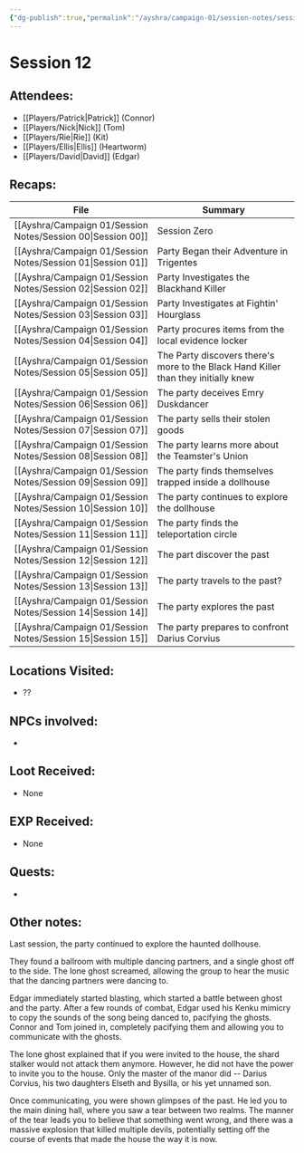 ```yaml
---
{"dg-publish":true,"permalink":"/ayshra/campaign-01/session-notes/session-12/","tags":["session"],"dgShowLocalGraph":true}
---
```


# Session 12

## Attendees:
- [[Players/Patrick\|Patrick]] (Connor)
- [[Players/Nick\|Nick]] (Tom)
- [[Players/Rie\|Rie]] (Kit)
- [[Players/Ellis\|Ellis]] (Heartworm)
- [[Players/David\|David]] (Edgar)


## Recaps:
| File                                                           | Summary                                                                            |
| -------------------------------------------------------------- | ---------------------------------------------------------------------------------- |
| [[Ayshra/Campaign 01/Session Notes/Session 00\|Session 00]] | Session Zero                                                                       |
| [[Ayshra/Campaign 01/Session Notes/Session 01\|Session 01]] | Party Began their Adventure in Trigentes                                           |
| [[Ayshra/Campaign 01/Session Notes/Session 02\|Session 02]] | Party Investigates the Blackhand Killer                                            |
| [[Ayshra/Campaign 01/Session Notes/Session 03\|Session 03]] | Party Investigates at Fightin' Hourglass                                           |
| [[Ayshra/Campaign 01/Session Notes/Session 04\|Session 04]] | Party procures items from the local evidence locker                                |
| [[Ayshra/Campaign 01/Session Notes/Session 05\|Session 05]] | The Party discovers there's more to the Black Hand Killer than they initially knew |
| [[Ayshra/Campaign 01/Session Notes/Session 06\|Session 06]] | The party deceives Emry Duskdancer                                                 |
| [[Ayshra/Campaign 01/Session Notes/Session 07\|Session 07]] | The party sells their stolen goods                                                 |
| [[Ayshra/Campaign 01/Session Notes/Session 08\|Session 08]] | The party learns more about the Teamster's Union                                   |
| [[Ayshra/Campaign 01/Session Notes/Session 09\|Session 09]] | The party finds themselves trapped inside a dollhouse                              |
| [[Ayshra/Campaign 01/Session Notes/Session 10\|Session 10]] | The party continues to explore the dollhouse                                       |
| [[Ayshra/Campaign 01/Session Notes/Session 11\|Session 11]] | The party finds the teleportation circle                                           |
| [[Ayshra/Campaign 01/Session Notes/Session 12\|Session 12]] | The part discover the past                                                         |
| [[Ayshra/Campaign 01/Session Notes/Session 13\|Session 13]] | The party travels to the past?                                                     |
| [[Ayshra/Campaign 01/Session Notes/Session 14\|Session 14]] | The party explores the past                                                        |
| [[Ayshra/Campaign 01/Session Notes/Session 15\|Session 15]] | The party prepares to confront Darius Corvius                                      |


## Locations Visited:
- ??

## NPCs involved:
- 
## Loot Received:
- None
## EXP Received:
- None
## Quests:
- 

## Other notes:

Last session, the party continued to explore the haunted dollhouse.

They found a ballroom with multiple dancing partners, and a single ghost off to the side. The lone ghost screamed, allowing the group to hear the music that the dancing partners were dancing to. 

Edgar immediately started blasting, which started a battle between ghost and the party. After a few rounds of combat, Edgar used his Kenku mimicry to copy the sounds of the song being danced to, pacifying the ghosts. Connor and Tom joined in, completely pacifying them and allowing you to communicate with the ghosts.

The lone ghost explained that if you were invited to the house, the shard stalker would not attack them anymore. However, he did not have the power to invite you to the house. Only the master of the manor did -- Darius Corvius, his two daughters Elseth and Bysilla, or his yet unnamed son.

Once communicating, you were shown glimpses of the past. He led you to the main dining hall, where you saw a tear between two realms. The manner of the tear leads you to believe that something went wrong, and there was a massive explosion that killed multiple devils, potentially setting off the course of events that made the house the way it is now.

